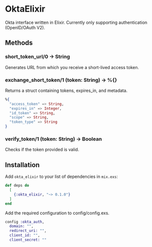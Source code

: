 # OktaElixir

Okta interface written in Elixir. Currently only supporting authentication (OpenID/OAuth V2).

## Methods

### short_token_url/0 -> String

Generates URL from which you receive a short-lived access token.

### exchange_short_token/1 (token: String) -> %{}

Returns a struct containing tokens, expires_in, and metadata.

```elixir
%{
  "access_token" => String,
  "expires_in" => Integer,
  "id_token" => String,
  "scope" => String,
  "token_type" => String
}
```

### verify_token/1 (token: String) -> Boolean

Checks if the token provided is valid.

## Installation

Add `okta_elixir` to your list of dependencies in `mix.exs`:

```elixir
def deps do
  [
    {:okta_elixir, "~> 0.1.0"}
  ]
end
```

Add the required configuration to config/config.exs.

```elixir
config :okta_auth,
  domain: "",
  redirect_uri: "",
  client_id: "",
  client_secret: ""
```
